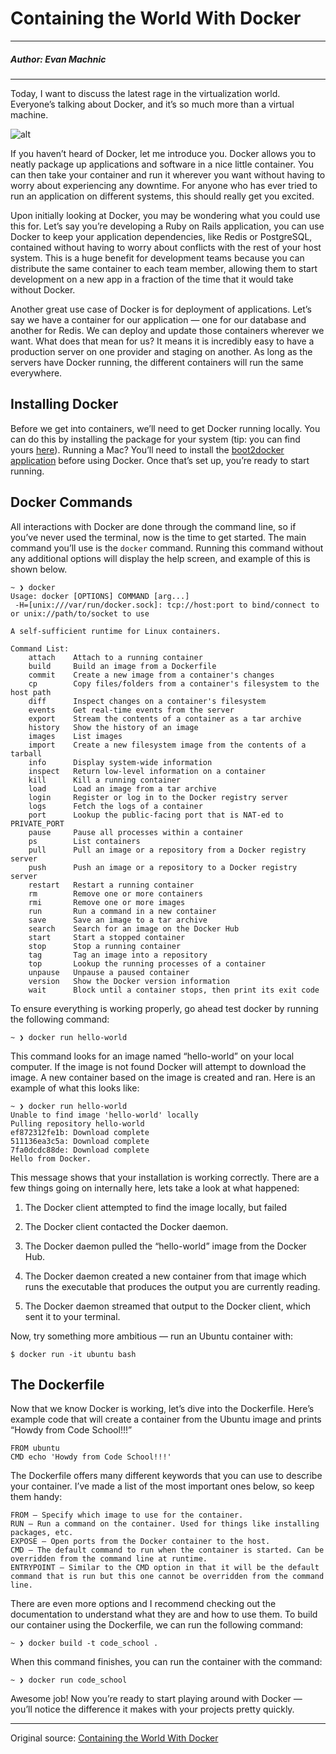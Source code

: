 # Containing the World With Docker

---

##### Author: Evan Machnic

---

Today, I want to discuss the latest rage in the virtualization world. Everyone’s talking about Docker, and it’s so much more than a virtual machine.

![alt](http://resource.docker.cn/docker-logo.png)

If you haven’t heard of Docker, let me introduce you. Docker allows you to neatly package up applications and software in a nice little container. You can then take your container and run it wherever you want without having to worry about experiencing any downtime. For anyone who has ever tried to run an application on different systems, this should really get you excited.

Upon initially looking at Docker, you may be wondering what you could use this for. Let’s say you’re developing a Ruby on Rails application, you can use Docker to keep your application dependencies, like Redis or PostgreSQL, contained without having to worry about conflicts with the rest of your host system. This is a huge benefit for development teams because you can distribute the same container to each team member, allowing them to start development on a new app in a fraction of the time that it would take without Docker.

Another great use case of Docker is for deployment of applications. Let’s say we have a container for our application — one for our database and another for Redis. We can deploy and update those containers wherever we want. What does that mean for us? It means it is incredibly easy to have a production server on one provider and staging on another. As long as the servers have Docker running, the different containers will run the same everywhere.

## Installing Docker

Before we get into containers, we’ll need to get Docker running locally. You can do this by installing the package for your system (tip: you can find yours [here](https://docs.docker.com/installation/#installation)). Running a Mac? You’ll need to install the [boot2docker application](http://boot2docker.io/) before using Docker. Once that’s set up, you’re ready to start running.

## Docker Commands

All interactions with Docker are done through the command line, so if you’ve never used the terminal, now is the time to get started. The main command you’ll use is the `docker` command. Running this command without any additional options will display the help screen, and example of this is shown below.

```
~ ❯ docker
Usage: docker [OPTIONS] COMMAND [arg...]
 -H=[unix:///var/run/docker.sock]: tcp://host:port to bind/connect to or unix://path/to/socket to use

A self-sufficient runtime for Linux containers.

Command List:
    attach    Attach to a running container
    build     Build an image from a Dockerfile
    commit    Create a new image from a container's changes
    cp        Copy files/folders from a container's filesystem to the host path
    diff      Inspect changes on a container's filesystem
    events    Get real-time events from the server
    export    Stream the contents of a container as a tar archive
    history   Show the history of an image
    images    List images
    import    Create a new filesystem image from the contents of a tarball
    info      Display system-wide information
    inspect   Return low-level information on a container
    kill      Kill a running container
    load      Load an image from a tar archive
    login     Register or log in to the Docker registry server
    logs      Fetch the logs of a container
    port      Lookup the public-facing port that is NAT-ed to PRIVATE_PORT
    pause     Pause all processes within a container
    ps        List containers
    pull      Pull an image or a repository from a Docker registry server
    push      Push an image or a repository to a Docker registry server
    restart   Restart a running container
    rm        Remove one or more containers
    rmi       Remove one or more images
    run       Run a command in a new container
    save      Save an image to a tar archive
    search    Search for an image on the Docker Hub
    start     Start a stopped container
    stop      Stop a running container
    tag       Tag an image into a repository
    top       Lookup the running processes of a container
    unpause   Unpause a paused container
    version   Show the Docker version information
    wait      Block until a container stops, then print its exit code
```

To ensure everything is working properly, go ahead test docker by running the following command:

```
~ ❯ docker run hello-world
```

This command looks for an image named “hello-world” on your local computer. If the image is not found Docker will attempt to download the image. A new container based on the image is created and ran. Here is an example of what this looks like:

```
~ ❯ docker run hello-world
Unable to find image 'hello-world' locally
Pulling repository hello-world
ef872312fe1b: Download complete 
511136ea3c5a: Download complete 
7fa0dcdc88de: Download complete 
Hello from Docker.
```

This message shows that your installation is working correctly. There are a few things going on internally here, lets take a look at what happened:

1. The Docker client attempted to find the image locally, but failed

2. The Docker client contacted the Docker daemon.

3. The Docker daemon pulled the “hello-world” image from the Docker Hub.

4. The Docker daemon created a new container from that image which runs the executable that produces the output you are currently reading.
 
5. The Docker daemon streamed that output to the Docker client, which sent it to your terminal.

Now, try something more ambitious — run an Ubuntu container with:


```
$ docker run -it ubuntu bash
```

## The Dockerfile

Now that we know Docker is working, let’s dive into the Dockerfile. Here’s example code that will create a container from the Ubuntu image and prints “Howdy from Code School!!!”

```
FROM ubuntu
CMD echo 'Howdy from Code School!!!'
```

The Dockerfile offers many different keywords that you can use to describe your container. I’ve made a list of the most important ones below, so keep them handy:

```
FROM — Specify which image to use for the container.
RUN — Run a command on the container. Used for things like installing packages, etc.
EXPOSE — Open ports from the Docker container to the host.
CMD — The default command to run when the container is started. Can be overridden from the command line at runtime.
ENTRYPOINT — Similar to the CMD option in that it will be the default command that is run but this one cannot be overridden from the command line.
```

There are even more options and I recommend checking out the documentation to understand what they are and how to use them. To build our container using the Dockerfile, we can run the following command:

```
~ ❯ docker build -t code_school .
```

When this command finishes, you can run the container with the command:

```
~ ❯ docker run code_school
```

Awesome job! Now you’re ready to start playing around with Docker — you’ll notice the difference it makes with your projects pretty quickly.

---

Original source: [Containing the World With Docker](https://www.codeschool.com/blog/2014/10/21/containing-world-docker/)

